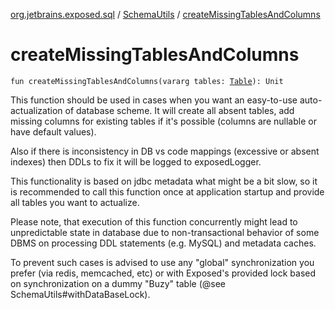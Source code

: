 [org.jetbrains.exposed.sql](../index.md) / [SchemaUtils](index.md) / [createMissingTablesAndColumns](.)

# createMissingTablesAndColumns

`fun createMissingTablesAndColumns(vararg tables: `[`Table`](../-table/index.md)`): Unit`

This function should be used in cases when you want an easy-to-use auto-actualization of database scheme.
It will create all absent tables, add missing columns for existing tables if it's possible (columns are nullable or have default values).

Also if there is inconsistency in DB vs code mappings (excessive or absent indexes)
then DDLs to fix it will be logged to exposedLogger.

This functionality is based on jdbc metadata what might be a bit slow, so it is recommended to call this function once
at application startup and provide all tables you want to actualize.

Please note, that execution of this function concurrently might lead to unpredictable state in database due to
non-transactional behavior of some DBMS on processing DDL statements (e.g. MySQL) and metadata caches.

To prevent such cases is advised to use any "global" synchronization you prefer (via redis, memcached, etc) or
with Exposed's provided lock based on synchronization on a dummy "Buzy" table (@see SchemaUtils#withDataBaseLock).

